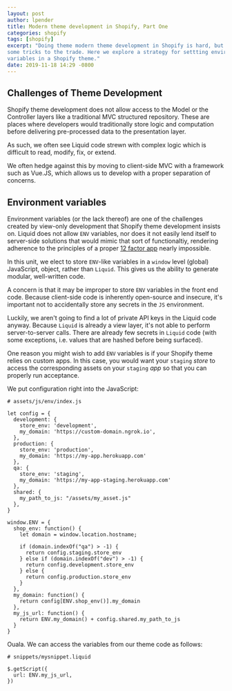 ```yaml
---
layout: post
author: lpender
title: Modern theme development in Shopify, Part One
categories: shopify
tags: [shopify]
excerpt: "Doing theme modern theme development in Shopify is hard, but there are
some tricks to the trade. Here we explore a strategy for settting environment
variables in a Shopify theme."
date: 2019-11-18 14:29 -0800
---
```


## Challenges of Theme Development

Shopify theme development does not allow access to the Model or the Controller
layers like a traditional MVC structured repository. These are places where
developers would traditionally store logic and computation before delivering
pre-processed data to the presentation layer.

As such, we often see Liquid code strewn with complex logic which is difficult
to read, modify, fix, or extend.

We often hedge against this by moving to client-side MVC with a framework such
as Vue.JS, which allows us to develop with a proper separation of concerns.

## Environment variables

Environment variables (or the lack thereof) are one of the challenges created by
view-only development that Shopify theme development insists on. Liquid does not
allow `ENV` variables, nor does it not easily lend itself to server-side
solutions that would mimic that sort of functionaltiy, rendering adherence to
the principles of a proper [12 factor app](https://12factor.net/) nearly
impossible.

In this unit, we elect to store `ENV`-like variables in a `window` level
(global) JavaScript, object, rather than `Liquid`. This gives us the ability to
generate modular, well-written code.

A concern is that it may be improper to store `ENV` variables in the front end
code. Because client-side code is inherently open-source and insecure, it's
important not to accidentally store any secrets in the `JS` environment.

Luckily, we aren't going to find a lot of private API keys in the Liquid code
anyway. Because `Liquid` is already a view layer, it's not able to perform
server-to-server calls. There are already few secrets in `Liquid` code (with
some exceptions, i.e. values that are hashed before being surfaced).

One reason you might wish to add `ENV` variables is if your Shopify theme relies
on custom apps. In this case, you would want your `staging` _store_ to access
the corresponding assets on your `staging` _app_ so that you can properly run
acceptance.

We put configuration right into the JavaScript:

```
# assets/js/env/index.js

let config = {
  development: {
    store_env: 'development',
    my_domain: 'https://custom-domain.ngrok.io',
  },
  production: {
    store_env: 'production',
    my_domain: 'https://my-app.herokuapp.com'
  },
  qa: {
    store_env: 'staging',
    my_domain: 'https://my-app-staging.herokuapp.com'
  },
  shared: {
    my_path_to_js: "/assets/my_asset.js"
  },
}

window.ENV = {
  shop_env: function() {
    let domain = window.location.hostname;

    if (domain.indexOf("qa") > -1) {
      return config.staging.store_env
    } else if (domain.indexOf("dev") > -1) {
      return config.development.store_env
    } else {
      return config.production.store_env
    }
  },
  my_domain: function() {
    return config[ENV.shop_env()].my_domain
  },
  my_js_url: function() {
    return ENV.my_domain() + config.shared.my_path_to_js
  }
}
```

Ouala. We can access the variables from our theme code as follows:

```
# snippets/mysnippet.liquid

$.getScript({
  url: ENV.my_js_url,
})
```

